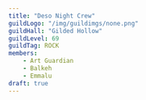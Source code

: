 ```yaml
---
title: "Deso Night Crew"
guildLogo: "/img/guildimgs/none.png"
guildHall: "Gilded Hollow"
guildLevel: 69
guildTag: ROCK
members:
    - Art Guardian
    - Balkeh
    - Emmalu
draft: true
---
```


